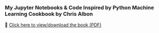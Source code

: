 ### My Jupyter Notebooks & Code Inspired by Python Machine Learning Cookbook by Chris Albon 

🔗 [Click here to view/download the book (PDF)](https://github.com/Rajkumar-1234/Books/blob/master/Machine%20Learning%20with%20Python%20Cookbook%20Practical%20Solutions%20from%20Preprocessing%20to%20Deep%20Learning%20by%20Chris%20Albon.pdf)
